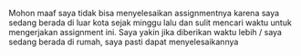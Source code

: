 Mohon maaf saya tidak bisa menyelesaikan assignmentnya karena saya sedang berada di luar kota sejak minggu lalu dan sulit mencari waktu untuk mengerjakan assignment ini.
Saya yakin jika diberikan waktu lebih / saya sedang berada di rumah, saya pasti dapat menyelesaikannya
